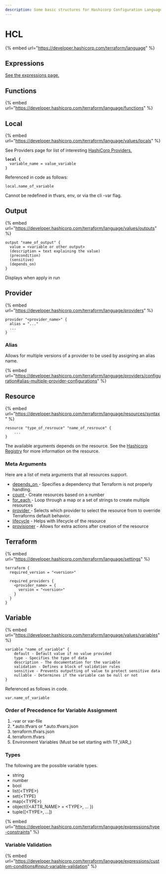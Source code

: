 ```yaml
---
description: Some basic structures for Hashicorp Configuration Language (HCL)
---
```


# HCL

{% embed url="https://developer.hashicorp.com/terraform/language" %}

## Expressions

[See the expressions page.](hcl/expressions.md)

## Functions

{% embed url="https://developer.hashicorp.com/terraform/language/functions" %}

## Local

{% embed url="https://developer.hashicorp.com/terraform/language/values/locals" %}

See Providers page for list of interesting [HashiCorp Providers.](hcl/providers.md)

<pre><code><strong>local {
</strong>  variable_name = value_variable
}
</code></pre>

Referenced in code as follows:

```
local.name_of_variable
```

Cannot be redefined in tfvars, env, or via the cli -var flag.

## Output

{% embed url="https://developer.hashicorp.com/terraform/language/values/outputs" %}

```
output "name_of_output" {
  value = <variable or other output>
  (description = text explaining the value)
  (precondition)
  (sensitive)
  (depends_on)
}
```

Displays when apply in run

## Provider

{% embed url="https://developer.hashicorp.com/terraform/language/providers" %}

```
provider "<provider_name>" {
  alias = "..."
  ...
}
```

### Alias

Allows for multiple versions of a provider  to be used by assigning an alias name.&#x20;

{% embed url="https://developer.hashicorp.com/terraform/language/providers/configuration#alias-multiple-provider-configurations" %}

## Resource

{% embed url="https://developer.hashicorp.com/terraform/language/resources/syntax" %}

```
resource "type_of_resrouce" "name_of_resrouce" {
    ...
}
```

The available arguments depends on the resource. See the [Hashicorp Registry](https://developer.hashicorp.com/terraform/language) for more information on the resource.

### Meta Arguments

Here are a list of meta arguments that all resources support.

* [depends\_on ](https://developer.hashicorp.com/terraform/language/meta-arguments/depends\_on)- Specifies a dependency that Terraform is not properly handling.
* [count ](https://developer.hashicorp.com/terraform/language/meta-arguments/count)-  Create resources based on a number
* [for\_each ](https://developer.hashicorp.com/terraform/language/meta-arguments/for\_each)- Loop through a map or a set of strings to create multiple resources
* [provider ](https://developer.hashicorp.com/terraform/language/meta-arguments/resource-provider)- Selects which provider to select the resource from to override Terraforms default behavior.
* [lifecycle](https://developer.hashicorp.com/terraform/language/meta-arguments/lifecycle) - Helps with lifecycle of the resource
* [provisioner](https://developer.hashicorp.com/terraform/language/resources/provisioners/syntax) - Allows for  extra actions after creation of the resource

## Terraform

{% embed url="https://developer.hashicorp.com/terraform/language/settings" %}

```
terraform {
  required_version = "<version>"
  
  required_providers {
    <provider_name> = {
      version = "<version>"
    }
  }
}
```

## Variable

{% embed url="https://developer.hashicorp.com/terraform/language/values/variables" %}

```
variable "name_of_variable" {
    default - Default value if no value provided
    type - Specifies the type of data
    description - The documentation for the variable
    validation - Defines a block of validation rules
    sensitive - Prevents outputting of value to protect sensitive data
    nullable - Determines if the variable can be null or not
}
```

Referenced as follows in code.

```
var.name_of_variable
```

### Order of Precedence for Variable Assignment

1. \-var or var-file
2. \*.auto.tfvars or \*.auto.tfvars.json
3. terraform.tfvars.json
4. terraform.tfvars
5. Environment Variables (Must be set starting with TF\_VAR\_)

### Types

The following are the possible variable types.&#x20;

* string
* number
* bool
* list(\<TYPE>)
* set(\<TYPE)
* map(\<TYPE>)
* object({\<ATTR\_NAME> = \<TYPE>, ... })
* tuple(\[\<TYPE>, ...])

{% embed url="https://developer.hashicorp.com/terraform/language/expressions/type-constraints" %}

### Variable Validation

{% embed url="https://developer.hashicorp.com/terraform/language/expressions/custom-conditions#input-variable-validation" %}
